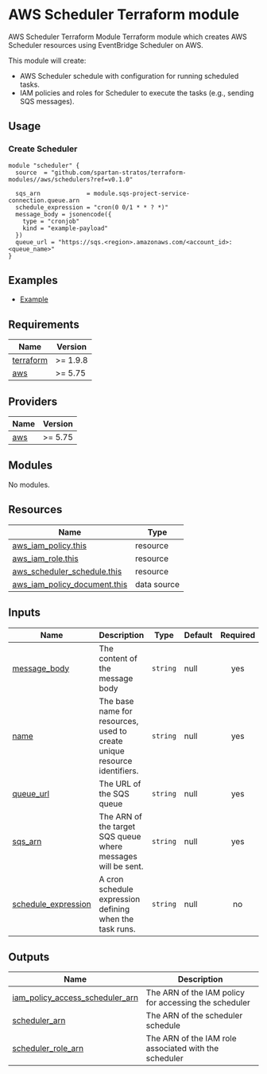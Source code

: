 # AWS Scheduler Terraform module

AWS Scheduler Terraform Module
Terraform module which creates AWS Scheduler resources using EventBridge Scheduler on AWS.

This module will create:

- AWS Scheduler schedule with configuration for running scheduled tasks.
- IAM policies and roles for Scheduler to execute the tasks (e.g., sending SQS messages).

## Usage

### Create Scheduler

```hcl
module "scheduler" {
  source  = "github.com/spartan-stratos/terraform-modules//aws/schedulers?ref=v0.1.0"

  sqs_arn             = module.sqs-project-service-connection.queue.arn
  schedule_expression = "cron(0 0/1 * * ? *)"
  message_body = jsonencode({
    type = "cronjob"
    kind = "example-payload"
  })
  queue_url = "https://sqs.<region>.amazonaws.com/<account_id>:<queue_name>"
}
```

## Examples

- [Example](./examples/complete/)

## Requirements

| Name                                                                     | Version  |
| ------------------------------------------------------------------------ |----------|
| <a name="requirement_terraform"></a> [terraform](#requirement_terraform) | >= 1.9.8 |
| <a name="requirement_aws"></a> [aws](#requirement_aws)                   | \>= 5.75 |

## Providers

| Name                                             | Version  |
| ------------------------------------------------ |----------|
| <a name="provider_aws"></a> [aws](#provider_aws) | \>= 5.75 |

## Modules

No modules.

## Resources

| Name | Type |
|------|------|
| [aws_iam_policy.this](https://registry.terraform.io/providers/hashicorp/aws/latest/docs/resources/iam_policy) | resource |
| [aws_iam_role.this](https://registry.terraform.io/providers/hashicorp/aws/latest/docs/resources/iam_role) | resource |
| [aws_scheduler_schedule.this](https://registry.terraform.io/providers/hashicorp/aws/latest/docs/resources/scheduler_schedule) | resource |
| [aws_iam_policy_document.this](https://registry.terraform.io/providers/hashicorp/aws/latest/docs/data-sources/iam_policy_document) | data source |

## Inputs

| Name | Description | Type | Default | Required |
|------|-------------|------|------|:--------:|
| <a name="input_message_body"></a> [message\_body](#input\_message\_body) | The content of the message body | `string` | null | yes |
| <a name="input_name"></a> [name](#input\_name) | The base name for resources, used to create unique resource identifiers. | `string` | null | yes |
| <a name="input_queue_url"></a> [queue\_url](#input\_queue\_url) | The URL of the SQS queue | `string` | null | yes |
| <a name="input_sqs_arn"></a> [sqs\_arn](#input\_sqs\_arn) | The ARN of the target SQS queue where messages will be sent. | `string` | null | yes |
| <a name="input_schedule_expression"></a> [schedule\_expression](#input\_schedule\_expression) | A cron schedule expression defining when the task runs. | `string` | null | no |

## Outputs

| Name | Description |
|------|-------------|
| <a name="output_iam_policy_access_scheduler_arn"></a> [iam\_policy\_access\_scheduler\_arn](#output\_iam\_policy\_access\_scheduler\_arn) | The ARN of the IAM policy for accessing the scheduler |
| <a name="output_scheduler_arn"></a> [scheduler\_arn](#output\_scheduler\_arn) | The ARN of the scheduler schedule |
| <a name="output_scheduler_role_arn"></a> [scheduler\_role\_arn](#output\_scheduler\_role\_arn) | The ARN of the IAM role associated with the scheduler |

